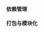 #### 依赖管理
<div class="item-row">
    <Item img="../assets/img/item-imgs/npm.svg" title="npm" href="https://www.npmjs.com/" />
    <Item img="../assets/img/item-imgs/node.svg" title="nvm" href="https://github.com/nvm-sh/nvm" />
    <Item img="../assets/img/item-imgs/yarn.svg" title="nvm" href="https://classic.yarnpkg.com/zh-Hans/" />
    <Item img="../assets/img/item-imgs/lerna.svg" title="lerna" href="https://lerna.js.org/" />
    <Item img="../assets/img/item-imgs/bower.svg" title="bower" href="https://bower.io/" />
</div>

#### 打包与模块化
<div class="item-row">
    <Item img="../assets/img/item-imgs/webpack.svg" title="webpack" href="https://webpack.docschina.org/" />
    <Item img="../assets/img/item-imgs/Parcel.png" title="Parcel" href="https://zh.parceljs.org/" />
    <Item img="../assets/img/item-imgs/gulp.svg" title="gulp" href="https://gulpjs.com/" />
    <Item img="../assets/img/item-imgs/rollup.svg" title="rollup" href="https://rollupjs.org/guide/en/" />
    <Item img="../assets/img/item-imgs/Browserify.svg" title="Browserify" href="http://browserify.org/" />
    <Item img="../assets/img/item-imgs/require.svg" title="Require.js" href="https://requirejs.org/" />
    <Item img="../assets/img/item-imgs/grunt.svg" title="grunt" href="https://gruntjs.com/" />
</div>
